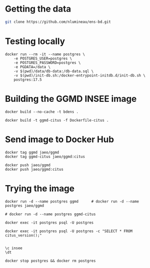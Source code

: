 # Getting the data

```sh
git clone https://github.com/nlumineau/ens-bd.git
```


# Testing locally

```
docker run --rm -it --name postgres \
    -e POSTGRES_USER=postgres \
    -e POSTGRES_PASSWORD=postgres \
    -e PGDATA=/data \
    -v $(pwd)/data/db-data:/db-data.sql \
    -v $(pwd)/init-db.sh:/docker-entrypoint-initdb.d/init-db.sh \
    postgres:17.5

```



# Building the GGMD INSEE image

```
docker build --no-cache -t bdens .

docker build -t ggmd-citus -f Dockerfile-citus .

```

# Send image to Docker Hub

```
docker tag ggmd jaeo/ggmd
docker tag ggmd-citus jaeo/ggmd:citus

docker push jaeo/ggmd
docker push jaeo/ggmd:citus
```


# Trying the image

```
docker run -d --name postgres ggmd      # docker run -d --name postgres jaeo/ggmd

# docker run -d --name postgres ggmd-citus 

docker exec -it postgres psql -U postgres 

docker exec -it postgres psql -U postgres -c "SELECT * FROM citus_version();"


\c insee
\dt

docker stop postgres && docker rm postgres

```